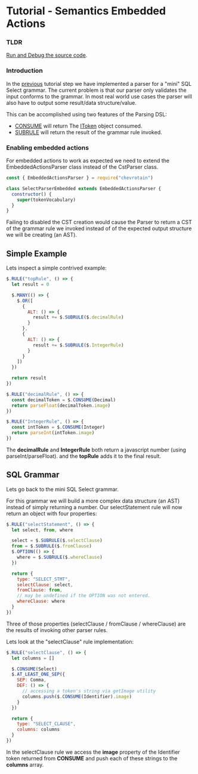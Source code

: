 # Tutorial - Semantics Embedded Actions

### TLDR

[Run and Debug the source code](https://github.com/chevrotain/chevrotain/tree/master/examples/tutorial/step3_actions/step3b_actions_embedded.js).

### Introduction

In the [previous](./step2_parsing.md) tutorial step
we have implemented a parser for a "mini" SQL Select grammar. The current problem is that our parser only
validates the input conforms to the grammar. In most real world use cases the parser will also have to output some
result/data structure/value.

This can be accomplished using two features of the Parsing DSL:

- [CONSUME](https://chevrotain.io/documentation/9_1_0/classes/EmbeddedActionsParser.html#CONSUME) will return
  The [IToken](https://chevrotain.io/documentation/9_1_0/interfaces/IToken.html) object consumed.
- [SUBRULE](https://chevrotain.io/documentation/9_1_0/classes/EmbeddedActionsParser.html#SUBRULE) will return
  the result of the grammar rule invoked.

### Enabling embedded actions

For embedded actions to work as expected we need to extend the EmbeddedActionsParser class instead of the CstParser class.

```javascript
const { EmbeddedActionsParser } = require("chevrotain")

class SelectParserEmbedded extends EmbeddedActionsParser {
  constructor() {
    super(tokenVocabulary)
  }
}
```

Failing to disabled the CST creation would cause the Parser to return a CST of the grammar rule
we invoked instead of of the expected output structure we will be creating (an AST).

## Simple Example

Lets inspect a simple contrived example:

```javascript
$.RULE("topRule", () => {
  let result = 0

  $.MANY(() => {
    $.OR([
      {
        ALT: () => {
          result += $.SUBRULE($.decimalRule)
        }
      },
      {
        ALT: () => {
          result += $.SUBRULE($.IntegerRule)
        }
      }
    ])
  })

  return result
})

$.RULE("decimalRule", () => {
  const decimalToken = $.CONSUME(Decimal)
  return parseFloat(decimalToken.image)
})

$.RULE("IntegerRule", () => {
  const intToken = $.CONSUME(Integer)
  return parseInt(intToken.image)
})
```

The **decimalRule** and **IntegerRule** both return a javascript number (using parseInt/parseFloat).
and the **topRule** adds it to the final result.

## SQL Grammar

Lets go back to the mini SQL Select grammar.

For this grammar we will build a more complex data structure (an AST) instead of simply returning a number.
Our selectStatement rule will now return an object with four properties:

```javascript
$.RULE("selectStatement", () => {
  let select, from, where

  select = $.SUBRULE($.selectClause)
  from = $.SUBRULE($.fromClause)
  $.OPTION(() => {
    where = $.SUBRULE($.whereClause)
  })

  return {
    type: "SELECT_STMT",
    selectClause: select,
    fromClause: from,
    // may be undefined if the OPTION was not entered.
    whereClause: where
  }
})
```

Three of those properties (selectClause / fromClause / whereClause) are the results of invoking
other parser rules.

Lets look at the "selectClause" rule implementation:

```javascript
$.RULE("selectClause", () => {
  let columns = []

  $.CONSUME(Select)
  $.AT_LEAST_ONE_SEP({
    SEP: Comma,
    DEF: () => {
      // accessing a token's string via getImage utility
      columns.push($.CONSUME(Identifier).image)
    }
  })

  return {
    type: "SELECT_CLAUSE",
    columns: columns
  }
})
```

In the selectClause rule we access the **image** property of the Identifier token returned from **CONSUME**
and push each of these strings to the **columns** array.
